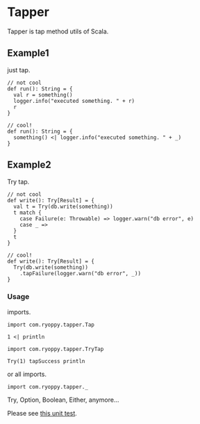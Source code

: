 # Tapper

Tapper is tap method utils of Scala.

## Example1

just tap.

```
// not cool
def run(): String = {
  val r = something()
  logger.info("executed something. " + r)
  r
}

// cool!
def run(): String = {
  something() <| logger.info("executed something. " + _)
}
```

## Example2

Try tap.

```
// not cool
def write(): Try[Result] = { 
  val t = Try(db.write(something))
  t match {
    case Failure(e: Throwable) => logger.warn("db error", e)
    case _ =>
  }
  t
}

// cool!
def write(): Try[Result] = {
  Try(db.write(something))
    .tapFailure(logger.warn("db error", _))
}
```

### Usage

imports.

```
import com.ryoppy.tapper.Tap

1 <| println
```

```
import com.ryoppy.tapper.TryTap

Try(1) tapSuccess println
```

or all imports.

```
import com.ryoppy.tapper._
```

Try, Option, Boolean, Either, anymore...

Please see [this unit test](./src/test/scala/com/ryoppy/tapper/AllSpec.scala).
